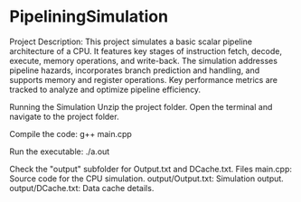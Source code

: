 # PipeliningSimulation
Project Description:
This project simulates a basic scalar pipeline architecture of a CPU. It features key stages of instruction fetch, decode, execute, memory operations, and write-back. The simulation addresses pipeline hazards, incorporates branch prediction and handling, and supports memory and register operations. Key performance metrics are tracked to analyze and optimize pipeline efficiency.

Running the Simulation
Unzip the project folder.
Open the terminal and navigate to the project folder.

Compile the code:
g++ main.cpp

Run the executable:
./a.out

Check the "output" subfolder for Output.txt and DCache.txt.
Files
main.cpp: Source code for the CPU simulation.
output/Output.txt: Simulation output.
output/DCache.txt: Data cache details.
